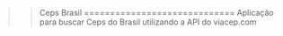 >> Ceps Brasil
=============================
Aplicação para buscar Ceps do Brasil utilizando a API do viacep.com

